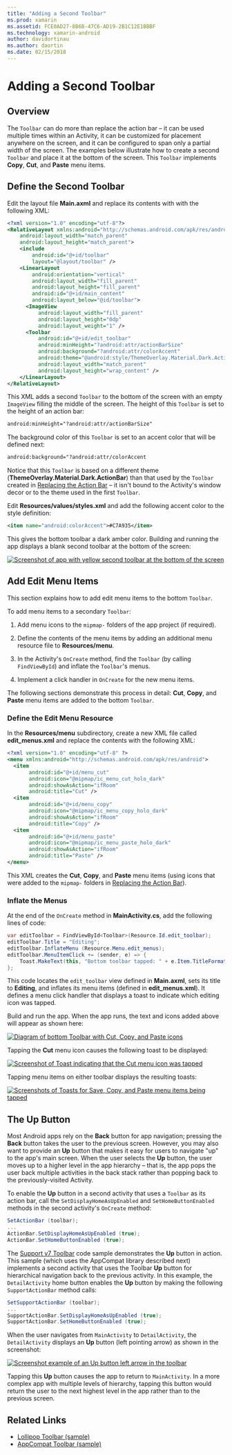 ```yaml
---
title: "Adding a Second Toolbar"
ms.prod: xamarin
ms.assetid: FCE0AD27-8B6B-47C6-AD19-2B1C12E1BBBF
ms.technology: xamarin-android
author: davidortinau
ms.author: daortin
ms.date: 02/15/2018
---
```


# Adding a Second Toolbar

## Overview

The `Toolbar` can do more than replace the action bar &ndash; it can be
used multiple times within an Activity, it can be customized for
placement anywhere on the screen, and it can be configured to span only
a partial width of the screen. The examples below illustrate how to
create a second `Toolbar` and place it at the bottom of the screen.
This `Toolbar` implements **Copy**, **Cut**, and **Paste** menu items.

## Define the Second Toolbar

Edit the layout file **Main.axml** and replace its contents with
with the following XML:

```xml
<?xml version="1.0" encoding="utf-8"?>
<RelativeLayout xmlns:android="http://schemas.android.com/apk/res/android"
    android:layout_width="match_parent"
    android:layout_height="match_parent">
    <include
        android:id="@+id/toolbar"
        layout="@layout/toolbar" />
    <LinearLayout
        android:orientation="vertical"
        android:layout_width="fill_parent"
        android:layout_height="fill_parent"
        android:id="@+id/main_content"
        android:layout_below="@id/toolbar">
      <ImageView
          android:layout_width="fill_parent"
          android:layout_height="0dp"
          android:layout_weight="1" />
      <Toolbar
          android:id="@+id/edit_toolbar"
          android:minHeight="?android:attr/actionBarSize"
          android:background="?android:attr/colorAccent"
          android:theme="@android:style/ThemeOverlay.Material.Dark.ActionBar"
          android:layout_width="match_parent"
          android:layout_height="wrap_content" />
    </LinearLayout>
</RelativeLayout>
```

This XML adds a second `Toolbar` to the bottom of the screen with an
empty `ImageView` filling the middle of the screen. The height of this
`Toolbar` is set to the height of an action bar:

```xml
android:minHeight="?android:attr/actionBarSize"
```

The background color of this `Toolbar` is set to an accent color that
will be defined next:

```xml
android:background="?android:attr/colorAccent
```

Notice that this `Toolbar` is based on a different theme
(**ThemeOverlay.Material.Dark.ActionBar**) than that used by the
`Toolbar` created in
[Replacing the Action Bar](~/android/user-interface/controls/tool-bar/replacing-the-action-bar.md)
&ndash; it isn't bound to the Activity's window decor or to the theme
used in the first `Toolbar`.

Edit **Resources/values/styles.xml** and add the following accent color
to the style definition:

```xml
<item name="android:colorAccent">#C7A935</item>
```

This gives the bottom toolbar a dark amber color. Building and running
the app displays a blank second toolbar at the bottom of the screen:

[![Screenshot of app with yellow second toolbar at the bottom of the screen](adding-a-second-toolbar-images/01-second-toolbar-sml.png)](adding-a-second-toolbar-images/01-second-toolbar.png#lightbox)

## Add Edit Menu Items

This section explains how to add edit menu items to the bottom
`Toolbar`.

To add menu items to a secondary `Toolbar`:

1. Add menu icons to the `mipmap-` folders of the app
    project (if required).

2. Define the contents of the menu items by adding an additional
    menu resource file to **Resources/menu**.

3. In the Activity's `OnCreate` method, find the `Toolbar`
    (by calling `FindViewById`) and inflate the `Toolbar`'s menus.

4. Implement a click handler in `OnCreate` for the new menu items.

The following sections demonstrate this process in detail: **Cut**,
**Copy**, and **Paste** menu items are added to the bottom `Toolbar`.

### Define the Edit Menu Resource

In the **Resources/menu**
subdirectory, create a new XML file called **edit_menus.xml** and replace
the contents with the following XML:

```xml
<?xml version="1.0" encoding="utf-8" ?>
<menu xmlns:android="http://schemas.android.com/apk/res/android">
  <item
       android:id="@+id/menu_cut"
       android:icon="@mipmap/ic_menu_cut_holo_dark"
       android:showAsAction="ifRoom"
       android:title="Cut" />
  <item
       android:id="@+id/menu_copy"
       android:icon="@mipmap/ic_menu_copy_holo_dark"
       android:showAsAction="ifRoom"
       android:title="Copy" />
  <item
       android:id="@+id/menu_paste"
       android:icon="@mipmap/ic_menu_paste_holo_dark"
       android:showAsAction="ifRoom"
       android:title="Paste" />
</menu>
```

This XML creates the **Cut**, **Copy**, and **Paste** menu items (using
icons that were added to the `mipmap-` folders in
[Replacing the Action Bar](~/android/user-interface/controls/tool-bar/replacing-the-action-bar.md)).

### Inflate the Menus

At the end of the `OnCreate` method in **MainActivity.cs**, add the
following lines of code:

```csharp
var editToolbar = FindViewById<Toolbar>(Resource.Id.edit_toolbar);
editToolbar.Title = "Editing";
editToolbar.InflateMenu (Resource.Menu.edit_menus);
editToolbar.MenuItemClick += (sender, e) => {
    Toast.MakeText(this, "Bottom toolbar tapped: " + e.Item.TitleFormatted, ToastLength.Short).Show();
};
```

This code locates the `edit_toolbar` view defined in **Main.axml**,
sets its title to **Editing**, and inflates its menu items (defined in
**edit_menus.xml**). It defines a menu click handler that displays a
toast to indicate which editing icon was tapped.

Build and run the app. When the app runs, the text and icons added
above will appear as shown here:

[![Diagram of bottom Toolbar with Cut, Copy, and Paste icons](adding-a-second-toolbar-images/02-bottom-toolbar-sml.png)](adding-a-second-toolbar-images/02-bottom-toolbar.png#lightbox)

Tapping the **Cut** menu icon causes the following toast to be
displayed:

[![Screenshot of Toast indicating that the Cut menu icon was tapped](adding-a-second-toolbar-images/03-bottom-tapped-sml.png)](adding-a-second-toolbar-images/03-bottom-tapped.png#lightbox)

Tapping menu items on either toolbar displays the resulting toasts:

[![Screenshots of Toasts for Save, Copy, and Paste menu items being tapped](adding-a-second-toolbar-images/04-menu-action-sml.png)](adding-a-second-toolbar-images/04-menu-action.png#lightbox)

## The Up Button

Most Android apps rely on the **Back** button for app navigation;
pressing the **Back** button takes the user to the previous screen.
However, you may also want to provide an **Up** button that makes it
easy for users to navigate "up" to the app's main screen. When the user
selects the **Up** button, the user moves up to a higher level in the
app hierarchy &ndash; that is, the app pops the user back multiple
activities in the back stack rather than popping back to the
previously-visited Activity.

To enable the **Up** button in a second activity that uses a `Toolbar`
as its action bar, call the `SetDisplayHomeAsUpEnabled` and
`SetHomeButtonEnabled` methods in the second activity's `OnCreate`
method:

```csharp
SetActionBar (toolbar);
...
ActionBar.SetDisplayHomeAsUpEnabled (true);
ActionBar.SetHomeButtonEnabled (true);
```

The [Support v7 Toolbar](https://docs.microsoft.com/samples/xamarin/monodroid-samples/supportv7-appcompat-toolbar)
code sample demonstrates the **Up** button in action. This sample
(which uses the AppCompat library described next) implements a second
activity that uses the Toolbar **Up** button for hierarchical
navigation back to the previous activity. In this example, the
`DetailActivity` home button enables the **Up** button by making the
following `SupportActionBar` method calls:

```csharp
SetSupportActionBar (toolbar);
...
SupportActionBar.SetDisplayHomeAsUpEnabled (true);
SupportActionBar.SetHomeButtonEnabled (true);
```

When the user navigates from `MainActivity` to `DetailActivity`,
the `DetailActivity` displays an **Up** button (left pointing arrow)
as shown in the screenshot:

[![Screenshot example of an Up button left arrow in the toolbar](adding-a-second-toolbar-images/05-up-button-sml.png)](adding-a-second-toolbar-images/05-up-button.png#lightbox)

Tapping this **Up** button causes the app to return to `MainActivity`.
In a more complex app with multiple levels of hierarchy, tapping this
button would return the user to the next highest level in the app
rather than to the previous screen.

## Related Links

- [Lollipop Toolbar (sample)](https://docs.microsoft.com/samples/xamarin/monodroid-samples/android50-toolbar)
- [AppCompat Toolbar (sample)](https://docs.microsoft.com/samples/xamarin/monodroid-samples/supportv7-appcompat-toolbar)
